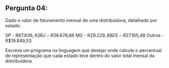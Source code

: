 ## Pergunta 04:
Dado o valor de faturamento mensal de uma distribuidora,
detalhado por estado:

SP - R$67.836,43
RJ - R$36.678,66
MG - R$29.229,88
ES - R$27.165,48
Outros - R$19.849,53

Escreva um programa na linguagem que desejar onde calcule o percentual
de representação que cada estado teve dentro do valor total mensal da 
distribuidora.